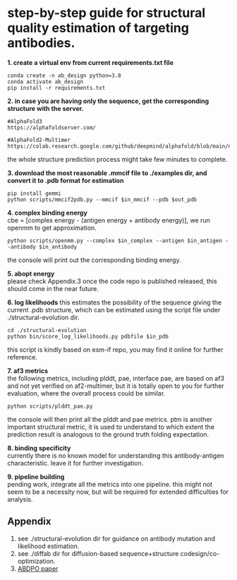 # step-by-step guide for structural quality estimation of targeting antibodies.

**1. create a virtual env from current requirements.txt file**
```
conda create -n ab_design python=3.8
conda activate ab_design
pip install -r requirements.txt
```

**2. in case you are having only the sequence, get the corresponding structure with the server.**
```
#AlphaFold3
https://alphafoldserver.com/

#AlphaFold2-Multimer
https://colab.research.google.com/github/deepmind/alphafold/blob/main/notebooks/AlphaFold.ipynb
```
the whole structure prediction process might take few minutes to complete.

**3. download the most reasonable .mmcif file to ./examples dir, and convert it to .pdb format for estimation**
```
pip install gemmi
python scripts/mmcif2pdb.py --mmcif $in_mmcif --pdb $out_pdb
```

**4. complex binding energy**   
cbe = [complex energy - (antigen energy + antibody energy)], we run openmm to get approximation.
```
python scripts/openmm.py --complex $in_complex --antigen $in_antigen --antibody $in_antibody
```
the console will print out the corresponding binding energy.

**5. abopt energy**   
please check Appendix.3 once the code repo is published released, this should come in the near future.

**6. log likelihoods**
this estimates the possibility of the sequence giving the current .pdb structure, which can be estimated using the script file under ./structural-evolution dir.
```
cd ./structural-evolution
python bin/score_log_likelihoods.py pdbfile $in_pdb
```
this script is kindly based on esm-if repo, you may find it online for further reference.

**7. af3 metrics**   
the following metrics, including plddt, pae, interface pae, are based on af3 and not yet verified on af2-multimer, but it is totally open to you for further evaluation, where the overall process could be similar.
```
python scripts/plddt_pae.py
```
the console will then print all the plddt and pae metrics. ptm is another important structural metric, it is used to understand to which extent the prediction result is analogous to the ground truth folding expectation.

**8. binding specificity**   
currently there is no known model for understanding this antibody-antigen characteristic. leave it for further investigation.

**9. pipeline building**   
pending work, integrate all the metrics into one pipeline. this might not seem to be a necessity now, but will be required for extended difficulties for analysis.

## Appendix
1. see ./structural-evolution dir for guidance on antibody mutation and likelihood estimation.
2. see ./diffab dir for diffusion-based sequence+structure codesign/co-optimization.
3. [ABDPO paper](https://openreview.net/pdf?id=zKoIRoDZM5)
